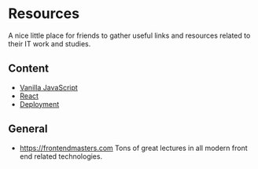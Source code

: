 # Resources

A nice little place for friends to gather useful links and resources related to their IT work and studies.

## Content

- [Vanilla JavaScript](JavaScript.md)
- [React](React.md)
- [Deployment](Deployment.md)

## General

- https://frontendmasters.com Tons of great lectures in all modern front end related technologies.
